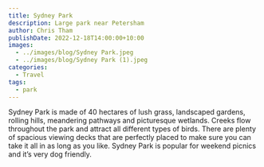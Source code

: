 ```yaml
---
title: Sydney Park
description: Large park near Petersham
author: Chris Tham
publishDate: 2022-12-18T14:00:00+10:00
images:
  - ../images/blog/Sydney Park.jpeg
  - ../images/blog/Sydney Park (1).jpeg
categories:
  - Travel
tags:
  - park
---
```


Sydney Park is made of 40 hectares of lush grass, landscaped gardens, rolling hills, meandering pathways and picturesque wetlands. Creeks flow throughout the park and attract all different types of birds. There are plenty of spacious viewing decks that are perfectly placed to make sure you can take it all in as long as you like. Sydney Park is popular for weekend picnics and it’s very dog friendly.